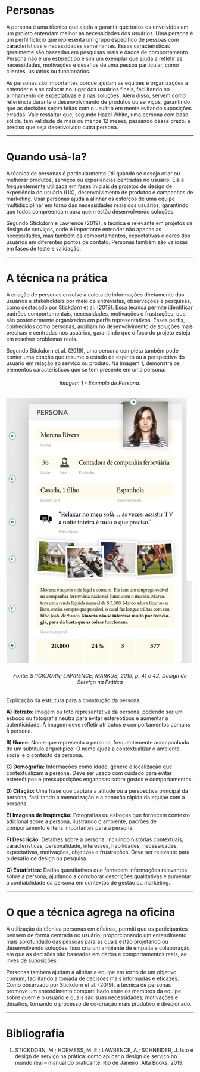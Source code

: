 # Personas

A persona é uma técnica que ajuda a garantir que todos os envolvidos em um projeto entendam melhor as necessidades dos usuários. Uma persona é um perfil fictício que representa um grupo específico de pessoas com características e necessidades semelhantes. Essas características geralmente são baseadas em pesquisas reais e dados de comportamento. Persona não é um estereótipo e sim um exemplar que ajuda a refletir as necessidades, motivações e desafios de uma pessoa particular, como clientes, usuários ou funcionários.

As personas são importantes porque ajudam as equipes e organizações a entender e a se colocar no lugar dos usuários finais, facilitando no alinhamento de expectativas e a nas soluções. Além disso, servem como referência durante o desenvolvimento de produtos ou serviços, garantindo que as decisões sejam feitas com o usuário em mente evitando suposições erradas. Vale ressaltar que, segundo Hazel White, uma persona com base sólida, tem validade de mais ou menos 12 meses, passando desse prazo, é preciso que seja desenvolvido outra persona.

---

# Quando usá-la?

A técnica de personas é particularmente útil quando se deseja criar ou melhorar produtos, serviços ou experiências centradas no usuário. Ela é frequentemente utilizada em fases iniciais de projetos de design de experiência do usuário (UX), desenvolvimento de produtos e campanhas de marketing. Usar personas ajuda a alinhar os esforços de uma equipe multidisciplinar em torno das necessidades reais dos usuários, garantindo que todos compreendam para quem estão desenvolvendo soluções.

Segundo Stickdorn e Lawrence (2019), a técnica é relevante em projetos de design de serviços, onde é importante entender não apenas as necessidades, mas também os comportamentos, expectativas e dores dos usuários em diferentes pontos de contato. Personas também são valiosas em fases de teste e validação.

---

# A técnica na prática

A criação de personas envolve a coleta de informações diretamente dos usuários e stakeholders por meio de entrevistas, observações e pesquisas, como destacado por Stickdorn et al. (2019). Essa técnica permite identificar padrões comportamentais, necessidades, motivações e frustrações, que são posteriormente organizados em perfis representativos. Esses perfis, conhecidos como personas, auxiliam no desenvolvimento de soluções mais precisas e centradas nos usuários, garantindo que o foco do projeto esteja em resolver problemas reais.

Segundo Stickdorn et al. (2019), uma persona completa também pode conter uma citação que resume o estado de espírito ou a perspectiva do usuário em relação ao serviço ou produto. Na imagem 1, demonstra os elementos característicos que se tem presente em uma persona:


<h6 align="center">Imagem 1 - Exemplo de Persona.</h6>


![imgPersona](assets/persona.png)


<h6 align="center">Fonte: STICKDORN; LAWRENCE; MARKUS, 2019, p. 41 e 42. Design de Serviço na Prática</a></h6>

Explicação da estrutura para a construção da persona:

**A) Retrato:** Imagem ou foto representativa da persona, podendo ser um esboço ou fotografia neutra para evitar estereótipos e aumentar a autenticidade. A imagem deve refletir atributos e comportamentos comuns à persona.

**B) Nome:** Nome que representa a persona, frequentemente acompanhado de um subtítulo arquetípico. O nome ajuda a contextualizar o ambiente social e o contexto da persona.

**C) Demografia:** Informações como idade, gênero e localização que contextualizam a persona. Deve ser usado com cuidado para evitar estereótipos e pressuposições enganosas sobre gostos e comportamentos.

**D) Citação:** Uma frase que captura a atitude ou a perspectiva principal da persona, facilitando a memorização e a conexão rápida da equipe com a persona.

**E) Imagens de Inspiração:** Fotografias ou esboços que fornecem contexto adicional sobre a persona, ilustrando o ambiente, padrões de comportamento e itens importantes para a persona.

**F) Descrição:** Detalhes sobre a persona, incluindo histórias contextuais, características, personalidade, interesses, habilidades, necessidades, expectativas, motivações, objetivos e frustrações. Deve ser relevante para o desafio de design ou pesquisa.

**G) Estatística:** Dados quantitativos que fornecem informações relevantes sobre a persona, ajudando a corroborar descrições qualitativas e aumentar a confiabilidade da persona em contextos de gestão ou marketing.

---

# O que a técnica agrega na oficina

A utilização da técnica personas em oficinas, permiti que os participantes pensem de forma centrada no usuário, proporcionando um entendimento mais aprofundado das pessoas para as quais estão projetando ou desenvolvendo soluções. Isso cria um ambiente de empatia e colaboração, em que as decisões são baseadas em dados e comportamentos reais, ao invés de suposições.

Personas também ajudam a alinhar a equipe em torno de um objetivo comum, facilitando a tomada de decisões mais informadas e eficazes. Como observado por Stickdorn et al. (2019), a técnica de personas promove um entendimento compartilhado entre os membros da equipe sobre quem é o usuário e quais são suas necessidades, motivações e desafios, tornando o processo de co-criação mais produtivo e direcionado.


---

# Bibliografia

1. STICKDORN, M.; HORMESS, M. E.; LAWRENCE, A.; SCHNEIDER, J. Isto é design de serviço na prática: como aplicar o design de serviço no mundo real – manual do praticante. Rio de Janeiro: Alta Books, 2019.